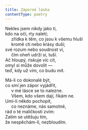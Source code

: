 ```yaml
---
title: Záporná láska
contentType: poetry
---
```


<section>

Nekles jsem nikdy jako ti,  
kdo na oči, rty naletí;  
     zřídka k těm, co jsou k všemu hluší  
     kromě cti nebo krásy duší;  
své rozum nebo soudnost ví,  
     čím oheň udrží si, tuší.  
Ač hloupý, riskuje víc cit,  
omyl si může dovolit —  
teď, kdy už vím, co budu mít.

</section>

<section>

Má-li co dokonalé být,  
co smí jen zápor vyjádřit,  
     v mé lásce se to nalezne.  
     Všem, kdo všem dají, říkám ne.  
Umí-li někdo pochopit,  
     co neznáme, nás samotné,  
rád o té maličkosti zvím:  
Zatím se utěšuju tím,  
že nespěchám-li, nezbloudím.

</section>
